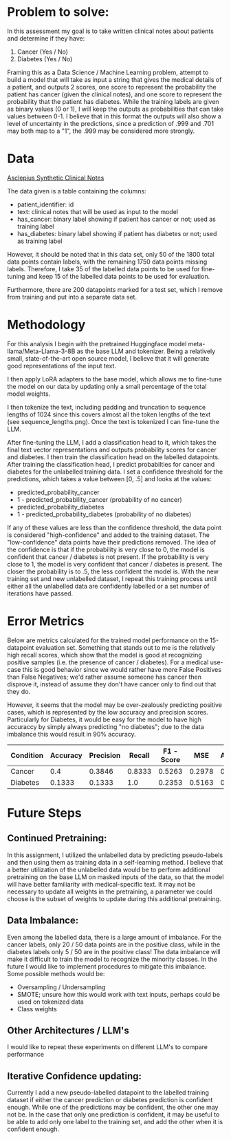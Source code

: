 # Problem to solve: 
In this assessment my goal is to take written clinical notes about patients and determine if they have:
1. Cancer (Yes / No)
2. Diabetes (Yes / No)

Framing this as a Data Science / Machine Learning problem, attempt to build a model that will take as input a string that gives the medical details of a patient, and outputs 2 scores, one score to represent the probability the patient has cancer (given the clinical notes), and one score to represent the probability that the patient has diabetes. While the training labels are given as binary values (0 or 1), I will keep the outputs as probabilities that can take values between 0-1. I believe that in this format the outputs will also show a level of uncertainty in the predictions, since a prediction of .999 and .701 may both map to a "1", the .999 may be considered more strongly.


# Data
[Asclepius Synthetic
Clinical Notes](https://huggingface.co/datasets/starmpcc/Asclepius-Synthetic-Clinical-Notes)

The data given is a table containing the columns: 
* patient_identifier: id
* text: clinical notes that will be used as input to the model
* has_cancer: binary label showing if patient has cancer or not; used as training label
* has_diabetes: binary label showing if patient has diabetes or not; used as training label


However, it should be noted that in this data set, only 50 of the 1800 total data points contain labels, with the remaining 1750 data points missing labels. 
Therefore, I take 35 of the labelled data points to be used for fine-tuning and keep 15 of the labelled data points to be used for evaluation.


Furthermore, there are 200 datapoints marked for a test set, which I remove from training and put into a separate data set.

# Methodology
For this analysis I begin with the pretrained Huggingface model meta-llama/Meta-Llama-3-8B as the base LLM and tokenizer. Being a relatively small, state-of-the-art open source model, I believe that it will generate good representations of the input text.

I then apply LoRA adapters to the base model, which allows me to fine-tune the model on our data by updating only a small percentage of the total model weights.

I then tokenize the text, including padding and truncation to sequence lengths of 1024 since this covers almost all the token lengths of the text (see sequence_lengths.png). Once the text is tokenized I can fine-tune the LLM. 

After fine-tuning the LLM, I add a classification head to it, which takes the final text vector representations and outputs probability scores for cancer and diabetes. I then train the classification head on the labelled datapoints. After training the classification head, I predict probabilties for cancer and diabetes for the unlabelled training data. I set a confidence threshold for the predictions, which takes a value between [0, .5] and looks at the values:
* predicted_probability_cancer
* 1 - predicted_probability_cancer (probability of no cancer)
* predicted_probability_diabetes
* 1 - predicted_probability_diabetes (probability of no diabetes)

If any of these values are less than the confidence threshold, the data point is considered "high-confidence" and added to the training dataset. The "low-confidence" data points have their predictions removed. The idea of the confidence is that if the probability is very close to 0, the model is confident that cancer / diabetes is not present. If the probability is very close to 1, the model is very confident that cancer / diabetes is present. The closer the probability is to .5, the less confident the model is. With the new training set and new unlabelled dataset, I repeat this training process until either all the unlabelled data are confidently labelled or a set number of iterations have passed.

# Error Metrics
Below are metrics calculated for the trained model performance on the 15-datapoint evaluation set. Something that stands out to me is the relatively high recall scores, which show that the model is good at recognizing positive samples (i.e. the presence of cancer / diabetes). For a medical use-case this is good behavior since we would rather have more False Positives than False Negatives; we'd rather assume someone has cancer then disprove it, instead of assume they don't have cancer only to find out that they do.


However, it seems that the model may be over-zealously predicting positive cases, which is represented by the low accuracy and precision scores. Particularly for Diabetes, it would be easy for the model to have high accuraccy by simply always predicting "no diabetes"; due to the data imbalance this would result in 90% accuracy. 

| Condition     | Accuracy      | Precision     |   Recall      |   F1 - Score  | MSE           | AUROC         | 
| ------------- | ------------- | ------------- | ------------- | ------------- | ------------- | ------------- |
| Cancer        | 0.4           | 0.3846        | 0.8333        | 0.5263        | 0.2978        | 0.4352        |
| Diabetes      | 0.1333        | 0.1333        | 1.0           | 0.2353        | 0.5163        | 0.2692        |

# Future Steps
## Continued Pretraining:
In this assignment, I utilized the unlabelled data by predicting pseudo-labels and then using them as training data in a self-learning method. I believe that a better utilization of the unlabelled data would be to perform additional pretraining on the base LLM on masked inputs of the data, so that the model will have better familiarity with medical-specific text. It may not be necessary to update all weights in the pretraining, a parameter we could choose is the subset of weights to update during this additional pretraining.

## Data Imbalance: 
Even among the labelled data, there is a large amount of imbalance. For the cancer labels, only 20 / 50 data points are in the positive class, while in the diabetes labels only 5 / 50 are in the positive class! The data imbalance will make it difficult to train the model to recognize the minority classes. In the future I would like to implement procedures to mitigate this imbalance. Some possible methods would be:
* Oversampling / Undersampling
* SMOTE; unsure how this would work with text inputs, perhaps could be used on tokenized data
* Class weights

## Other Architectures / LLM's
I would like to repeat these experiments on different LLM's to compare performance

## Iterative Confidence updating:
Currently I add a new pseudo-labelled datapoint to the labelled training dataset if either the cancer prediction or diabetes prediction is confident enough. While one of the predictions may be confident, the other one may not be. In the case that only one prediction is confident, it may be useful to be able to add only one label to the training set, and add the other when it is confident enough.

